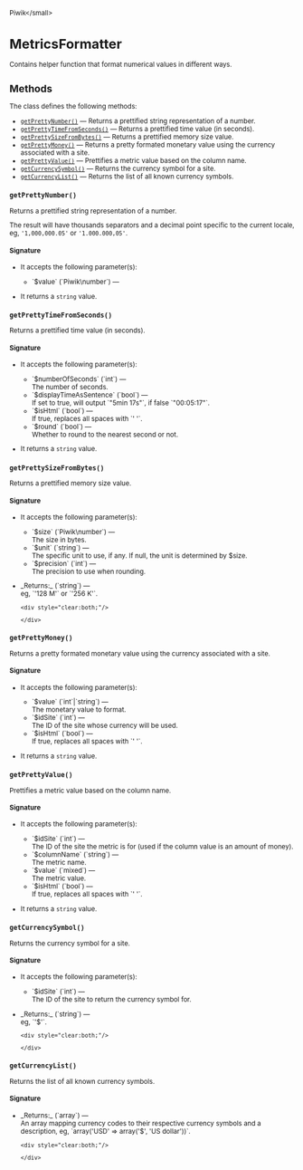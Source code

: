 <small>Piwik\</small>

MetricsFormatter
================

Contains helper function that format numerical values in different ways.

Methods
-------

The class defines the following methods:

- [`getPrettyNumber()`](#getprettynumber) &mdash; Returns a prettified string representation of a number.
- [`getPrettyTimeFromSeconds()`](#getprettytimefromseconds) &mdash; Returns a prettified time value (in seconds).
- [`getPrettySizeFromBytes()`](#getprettysizefrombytes) &mdash; Returns a prettified memory size value.
- [`getPrettyMoney()`](#getprettymoney) &mdash; Returns a pretty formated monetary value using the currency associated with a site.
- [`getPrettyValue()`](#getprettyvalue) &mdash; Prettifies a metric value based on the column name.
- [`getCurrencySymbol()`](#getcurrencysymbol) &mdash; Returns the currency symbol for a site.
- [`getCurrencyList()`](#getcurrencylist) &mdash; Returns the list of all known currency symbols.

<a name="getprettynumber" id="getprettynumber"></a>
<a name="getPrettyNumber" id="getPrettyNumber"></a>
### `getPrettyNumber() `
Returns a prettified string representation of a number.

The result will have
thousands separators and a decimal point specific to the current locale, eg,
`'1,000,000.05'` or `'1.000.000,05'`.

#### Signature

-  It accepts the following parameter(s):

   <ul>
   <li>
      <div markdown="1" class="parameter">
      `$value` (`Piwik\number`) &mdash;

      <div markdown="1" class="param-desc"></div>

      <div style="clear:both;"/>

      </div>
   </li>
   </ul>
- It returns a `string` value.

<a name="getprettytimefromseconds" id="getprettytimefromseconds"></a>
<a name="getPrettyTimeFromSeconds" id="getPrettyTimeFromSeconds"></a>
### `getPrettyTimeFromSeconds() `
Returns a prettified time value (in seconds).

#### Signature

-  It accepts the following parameter(s):

   <ul>
   <li>
      <div markdown="1" class="parameter">
      `$numberOfSeconds` (`int`) &mdash;

      <div markdown="1" class="param-desc"> The number of seconds.</div>

      <div style="clear:both;"/>

      </div>
   </li>
   <li>
      <div markdown="1" class="parameter">
      `$displayTimeAsSentence` (`bool`) &mdash;

      <div markdown="1" class="param-desc"> If set to true, will output `"5min 17s"`, if false `"00:05:17"`.</div>

      <div style="clear:both;"/>

      </div>
   </li>
   <li>
      <div markdown="1" class="parameter">
      `$isHtml` (`bool`) &mdash;

      <div markdown="1" class="param-desc"> If true, replaces all spaces with `'&nbsp;'`.</div>

      <div style="clear:both;"/>

      </div>
   </li>
   <li>
      <div markdown="1" class="parameter">
      `$round` (`bool`) &mdash;

      <div markdown="1" class="param-desc"> Whether to round to the nearest second or not.</div>

      <div style="clear:both;"/>

      </div>
   </li>
   </ul>
- It returns a `string` value.

<a name="getprettysizefrombytes" id="getprettysizefrombytes"></a>
<a name="getPrettySizeFromBytes" id="getPrettySizeFromBytes"></a>
### `getPrettySizeFromBytes() `
Returns a prettified memory size value.

#### Signature

-  It accepts the following parameter(s):

   <ul>
   <li>
      <div markdown="1" class="parameter">
      `$size` (`Piwik\number`) &mdash;

      <div markdown="1" class="param-desc"> The size in bytes.</div>

      <div style="clear:both;"/>

      </div>
   </li>
   <li>
      <div markdown="1" class="parameter">
      `$unit` (`string`) &mdash;

      <div markdown="1" class="param-desc"> The specific unit to use, if any. If null, the unit is determined by $size.</div>

      <div style="clear:both;"/>

      </div>
   </li>
   <li>
      <div markdown="1" class="parameter">
      `$precision` (`int`) &mdash;

      <div markdown="1" class="param-desc"> The precision to use when rounding.</div>

      <div style="clear:both;"/>

      </div>
   </li>
   </ul>

<ul>
  <li>
    <div markdown="1" class="parameter">
    _Returns:_  (`string`) &mdash;
    <div markdown="1" class="param-desc">eg, `'128 M'` or `'256 K'`.</div>

    <div style="clear:both;"/>

    </div>
  </li>
</ul>

<a name="getprettymoney" id="getprettymoney"></a>
<a name="getPrettyMoney" id="getPrettyMoney"></a>
### `getPrettyMoney() `
Returns a pretty formated monetary value using the currency associated with a site.

#### Signature

-  It accepts the following parameter(s):

   <ul>
   <li>
      <div markdown="1" class="parameter">
      `$value` (`int`|`string`) &mdash;

      <div markdown="1" class="param-desc"> The monetary value to format.</div>

      <div style="clear:both;"/>

      </div>
   </li>
   <li>
      <div markdown="1" class="parameter">
      `$idSite` (`int`) &mdash;

      <div markdown="1" class="param-desc"> The ID of the site whose currency will be used.</div>

      <div style="clear:both;"/>

      </div>
   </li>
   <li>
      <div markdown="1" class="parameter">
      `$isHtml` (`bool`) &mdash;

      <div markdown="1" class="param-desc"> If true, replaces all spaces with `'&nbsp;'`.</div>

      <div style="clear:both;"/>

      </div>
   </li>
   </ul>
- It returns a `string` value.

<a name="getprettyvalue" id="getprettyvalue"></a>
<a name="getPrettyValue" id="getPrettyValue"></a>
### `getPrettyValue() `
Prettifies a metric value based on the column name.

#### Signature

-  It accepts the following parameter(s):

   <ul>
   <li>
      <div markdown="1" class="parameter">
      `$idSite` (`int`) &mdash;

      <div markdown="1" class="param-desc"> The ID of the site the metric is for (used if the column value is an amount of money).</div>

      <div style="clear:both;"/>

      </div>
   </li>
   <li>
      <div markdown="1" class="parameter">
      `$columnName` (`string`) &mdash;

      <div markdown="1" class="param-desc"> The metric name.</div>

      <div style="clear:both;"/>

      </div>
   </li>
   <li>
      <div markdown="1" class="parameter">
      `$value` (`mixed`) &mdash;

      <div markdown="1" class="param-desc"> The metric value.</div>

      <div style="clear:both;"/>

      </div>
   </li>
   <li>
      <div markdown="1" class="parameter">
      `$isHtml` (`bool`) &mdash;

      <div markdown="1" class="param-desc"> If true, replaces all spaces with `'&nbsp;'`.</div>

      <div style="clear:both;"/>

      </div>
   </li>
   </ul>
- It returns a `string` value.

<a name="getcurrencysymbol" id="getcurrencysymbol"></a>
<a name="getCurrencySymbol" id="getCurrencySymbol"></a>
### `getCurrencySymbol() `
Returns the currency symbol for a site.

#### Signature

-  It accepts the following parameter(s):

   <ul>
   <li>
      <div markdown="1" class="parameter">
      `$idSite` (`int`) &mdash;

      <div markdown="1" class="param-desc"> The ID of the site to return the currency symbol for.</div>

      <div style="clear:both;"/>

      </div>
   </li>
   </ul>

<ul>
  <li>
    <div markdown="1" class="parameter">
    _Returns:_  (`string`) &mdash;
    <div markdown="1" class="param-desc">eg, `'$'`.</div>

    <div style="clear:both;"/>

    </div>
  </li>
</ul>

<a name="getcurrencylist" id="getcurrencylist"></a>
<a name="getCurrencyList" id="getCurrencyList"></a>
### `getCurrencyList() `
Returns the list of all known currency symbols.

#### Signature


<ul>
  <li>
    <div markdown="1" class="parameter">
    _Returns:_  (`array`) &mdash;
    <div markdown="1" class="param-desc">An array mapping currency codes to their respective currency symbols and a description, eg, `array('USD' => array('$', 'US dollar'))`.</div>

    <div style="clear:both;"/>

    </div>
  </li>
</ul>

